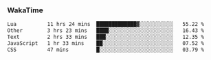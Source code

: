 ### WakaTime

<!--START_SECTION:waka-->

```txt
Lua          11 hrs 24 mins  █████████████▓░░░░░░░░░░░   55.22 %
Other        3 hrs 23 mins   ████░░░░░░░░░░░░░░░░░░░░░   16.43 %
Text         2 hrs 33 mins   ███░░░░░░░░░░░░░░░░░░░░░░   12.35 %
JavaScript   1 hr 33 mins    ██░░░░░░░░░░░░░░░░░░░░░░░   07.52 %
CSS          47 mins         █░░░░░░░░░░░░░░░░░░░░░░░░   03.79 %
```

<!--END_SECTION:waka-->
